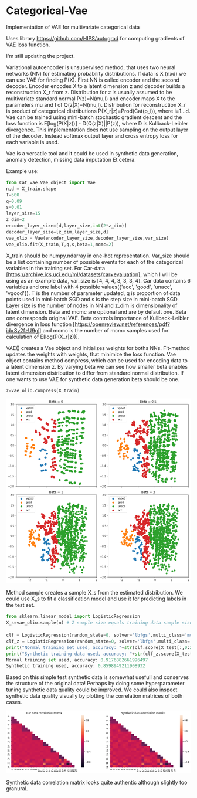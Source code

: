# Categorical-Vae
Implementation of VAE for multivariate categorical data

Uses library https://github.com/HIPS/autograd for computing gradients of VAE loss function.

I'm still updating the project.

Variational autoencoder is unsupervised method, that uses two neural networks (NN) for estimating probability distributions. If data is X (nxd) we can use VAE for finding P(X). First NN is called encoder and the second decoder. Encoder encodes X to a latent dimension z and decoder builds a reconstruction X_r from z. Distribution for z is usually assumed to be multivariate standard normal P(z)=N(mu,I) and encoder maps X to the parameters mu and I of Q(z|X)=N(mu,I). Distribution for reconstruction X_r is product of categorical distributions P(X_r|z)=Prod(Cat(p_i)), where i=1...d. Vae can be trained using mini-batch stochastic gradient descent and the loss function is E[log(P(X|z))] - D(Q(z|X)||P(z)), where D is Kullback-Leibler divergence. This implementation does not use sampling on the output layer of the decoder. Instead softmax output layer and cross entropy loss for each variable is used.

Vae is a versatile tool and it could be used in synthetic data generation, anomaly detection, missing data imputation Et cetera.

Example use:
```python
from Cat_vae.Vae_object import Vae
n,d = X_train.shape
T=500
q=0.09
s=0.01
layer_size=15
z_dim=2
encoder_layer_size=[d,layer_size,int(2*z_dim)] 
decoder_layer_size=[z_dim,layer_size,d]
vae_olio = Vae(encoder_layer_size,decoder_layer_size,var_size)
vae_olio.fit(X_train,T,q,s,beta=1,mcmc=2)
```

X_train should be numpy.ndarray in one-hot representation. Var_size should be a list containing number of possible events for each of the categorical variables in the training set. For Car-data [https://archive.ics.uci.edu/ml/datasets/car+evaluation], which I will be using as an example data, var_size is [4, 4, 4, 3, 3, 3, 4]. Car data contains 6 variables and one label with 4 possible values({'acc', 'good', 'unacc', 'vgood'}). T is the number of parameter updated, q is proportion of data points used in mini-batch SGD and s is the step size in mini-batch SGD. Layer size is the number of nodes in NN and z_dim is dimensionality of latent dimension. Beta and mcmc are optional and are by default one. Beta one corresponds original VAE. Beta controls importance of Kullback-Leibler divergence in loss function [https://openreview.net/references/pdf?id=Sy2fzU9gl] and mcmc is the number of mcmc samples used for calculation of E[log(P(X_r|z))].

VAE() creates a Vae object and initializes weights for boths NNs. Fit-method updates the weights with weights, that minimize the loss function. Vae object contains method compress, which can be used for encoding data to a latent dimension z. By varying beta we can see how smaller beta enables latent dimension distribution to differ from standard normal distribution. If one wants to use VAE for synthetic data generation beta should be one.

```python
z=vae_olio.compress(X_train)
```

<img src="plots/carvae_many_beta.png" width="600">

Method sample creates a sample X_s from the estimated distribution. We could use X_s to fit a classification model and use it for predicting labels in the test set.

```python
from sklearn.linear_model import LogisticRegression
X_s=vae_olio.sample(n) # Z sample size equals training data sample size

clf = LogisticRegression(random_state=0, solver='lbfgs',multi_class='multinomial').fit(X_train[:,0:21], y_train)
clf_z = LogisticRegression(random_state=0, solver='lbfgs',multi_class='multinomial').fit(Z[:,0:21], z_train) # z_train should be vector containing the labels instead of one-hot matrix
print("Normal training set used, accuracy: "+str(clf.score(X_test[:,0:21],y_test)))
print("Synthetic training data used, accuracy: "+str(clf_z.score(X_test[:,0:21],y_test)))
Normal training set used, accuracy: 0.9176882661996497
Synthetic training used, accuracy: 0.8598949211908932
```

Based on this simple test synthetic data is somewhat usefull and conserves the structure of the original data! Perhaps by doing some hyperparameter tuning synthetic data quality could be improved. We could also inspect synthetic data quality visually by plotting the correlation matrices of both cases.

<img src="plots/Car correlation matrices.png" width="600">

Synthetic data correlation matrix looks quite authentic although slightly too granural.
